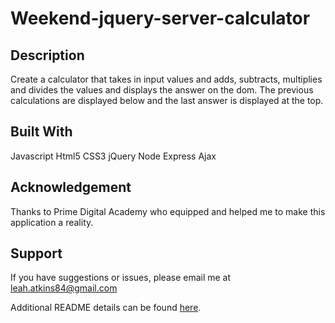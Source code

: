 # Weekend-jquery-server-calculator



## Description
Create a calculator that takes in input values and adds, subtracts, multiplies and divides the values and displays the answer on the dom. The previous calculations are displayed below and the last answer is displayed at the top.

## Built With
Javascript
Html5
CSS3
jQuery
Node
Express
Ajax

## Acknowledgement
Thanks to Prime Digital Academy who equipped and helped me to make this application a reality.

## Support
If you have suggestions or issues, please email me at leah.atkins84@gmail.com

Additional README details can be found [here](https://github.com/PrimeAcademy/readme-template/blob/master/README.md).
